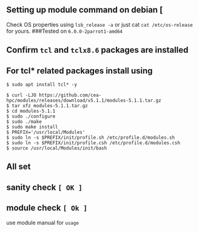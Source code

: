 ## Setting up module command on debian <tested on> [
Check OS properties  using ``` lsb_release -a ``` or just cat ``` cat /etc/os-release ``` for yours.
###Tested on ``` 6.0.0-2parrot1-amd64 ```

## Confirm ```tcl``` and ```tclx8.6``` packages are installed 
## For tcl* related packages install using
```
$ sudo apt install tcl* -y
```
```
$ curl -LJO https://github.com/cea-hpc/modules/releases/download/v5.1.1/modules-5.1.1.tar.gz
$ tar xfz modules-5.1.1.tar.gz
$ cd modules-5.1.1
$ sudo ./configure
$ sudo ./make
$ sudo make install
$ PREFIX='/usr/local/Modules'
$ sudo ln -s $PREFIX/init/profile.sh /etc/profile.d/modules.sh
$ sudo ln -s $PREFIX/init/profile.csh /etc/profile.d/modules.csh
$ source /usr/local/Modules/init/bash
```

## All set 
## sanity check ```[ OK ] ```
## module check ```[ Ok ] ```
use module manual for ```usage```
